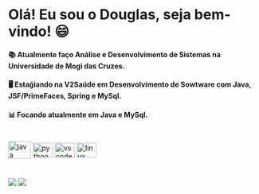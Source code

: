 # Olá! Eu sou o Douglas, seja bem-vindo! 😄

#### 📚 Atualmente faço Análise e Desenvolvimento de Sistemas na Universidade de Mogi das Cruzes.
#### 🖥️ Estaǵiando na V2Saúde em Desenvolvimento de Sowtware com Java, JSF/PrimeFaces, Spring e MySql.
#### 📊 Focando atualmente em Java e MySql.

#

<div>
<img align="center" alt="java" height="35" width="45"
<img src="https://cdn.jsdelivr.net/gh/devicons/devicon/icons/java/java-original-wordmark.svg" />             
<img align="center" alt="python" height="30" width="40" 
<img src="https://cdn.jsdelivr.net/gh/devicons/devicon/icons/python/python-original.svg" />      
<img align="center" alt="vscode" height="30" width="40"
<img src="https://cdn.jsdelivr.net/gh/devicons/devicon/icons/vscode/vscode-original.svg" />
<img align="center" alt="linux" height="30" width="40"
<img src="https://cdn.jsdelivr.net/gh/devicons/devicon/icons/linux/linux-original.svg" /> 

          
  
</div>

#

<div>
<a href="https://www.linkedin.com/in/douglas77p/" target="_blank"><img src="https://img.shields.io/badge/LinkedIn-0077B5?style=for-the-badge&logo=linkedin&logoColor=white" target="_blank"></a>
<a href = "mailto:douglas_1313@hotmail.com"><img src="https://img.shields.io/badge/-Gmail-%23333?style=for-the-badge&logo=gmail&logoColor=white" target="_blank"></a>   
</div>  
